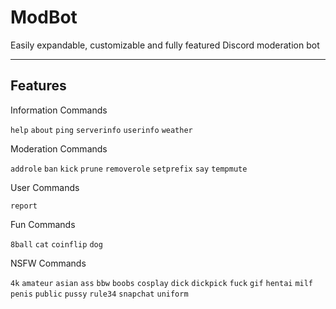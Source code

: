 ModBot
=================

Easily expandable, customizable and fully featured Discord moderation bot
___

Features  
------------


Information Commands

`help` `about` `ping` `serverinfo` `userinfo` `weather`
  
Moderation Commands

`addrole` `ban` `kick` `prune` `removerole` `setprefix` `say` `tempmute`

User Commands

`report`

Fun Commands

`8ball` `cat` `coinflip` `dog`

NSFW Commands

`4k` `amateur` `asian` `ass` `bbw` `boobs` `cosplay` `dick` `dickpick` `fuck` `gif` `hentai` `milf` `penis` `public` `pussy` `rule34` `snapchat` `uniform`
